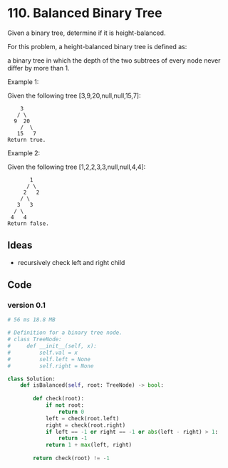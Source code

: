 # 110. Balanced Binary Tree

Given a binary tree, determine if it is height-balanced.

For this problem, a height-balanced binary tree is defined as:

a binary tree in which the depth of the two subtrees of every node never differ by more than 1.

Example 1:

Given the following tree [3,9,20,null,null,15,7]:

```
    3
   / \
  9  20
    /  \
   15   7
Return true.
```

Example 2:

Given the following tree [1,2,2,3,3,null,null,4,4]:

```
       1
      / \
     2   2
    / \
   3   3
  / \
 4   4
Return false.

```

## Ideas

- recursively check left and right child

## Code 

### version 0.1

``` python 
# 56 ms	18.8 MB

# Definition for a binary tree node.
# class TreeNode:
#     def __init__(self, x):
#         self.val = x
#         self.left = None
#         self.right = None

class Solution:
    def isBalanced(self, root: TreeNode) -> bool:
        
        def check(root):
            if not root:
                return 0
            left = check(root.left)
            right = check(root.right)
            if left == -1 or right == -1 or abs(left - right) > 1:
                return -1
            return 1 + max(left, right)
        
        return check(root) != -1
```